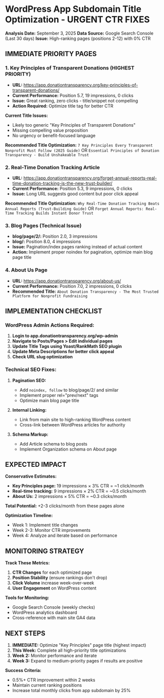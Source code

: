# WordPress App Subdomain Title Optimization - URGENT CTR FIXES

**Analysis Date:** September 3, 2025
**Data Source:** Google Search Console (Last 30 days)
**Issue:** High-ranking pages (positions 2-12) with 0% CTR

## IMMEDIATE PRIORITY PAGES

### 1. Key Principles of Transparent Donations (HIGHEST PRIORITY)
- **URL:** https://app.donationtransparency.org/key-principles-of-transparent-donations/
- **Current Performance:** Position 5.7, 19 impressions, 0 clicks
- **Issue:** Great ranking, zero clicks - title/snippet not compelling
- **Action Required:** Optimize title tag for better CTR

**Current Title Issues:**
- Likely too generic "Key Principles of Transparent Donations"
- Missing compelling value proposition
- No urgency or benefit-focused language

**Recommended Title Optimization:**
`7 Key Principles Every Transparent Nonprofit Must Follow (2025 Guide)`
OR
`Essential Principles of Donation Transparency - Build Unshakeable Trust`

### 2. Real-Time Donation Tracking Article
- **URL:** https://app.donationtransparency.org/forget-annual-reports-real-time-donation-tracking-is-the-new-trust-builder/
- **Current Performance:** Position 5.3, 9 impressions, 0 clicks
- **Issue:** Long URL suggests good content but poor click appeal

**Recommended Title Optimization:**
`Why Real-Time Donation Tracking Beats Annual Reports (Trust-Building Guide)`
OR
`Forget Annual Reports: Real-Time Tracking Builds Instant Donor Trust`

### 3. Blog Pages (Technical Issue)
- **blog/page/2/:** Position 2.0, 3 impressions
- **blog/:** Position 8.0, 4 impressions
- **Issue:** Pagination/index pages ranking instead of actual content
- **Action:** Implement proper noindex for pagination, optimize main blog page title

### 4. About Us Page
- **URL:** https://app.donationtransparency.org/about-us/
- **Current Performance:** Position 7.0, 2 impressions, 0 clicks
- **Recommended Title:** 
`About Donation Transparency - The Most Trusted Platform for Nonprofit Fundraising`

## IMPLEMENTATION CHECKLIST

### WordPress Admin Actions Required:
1. **Login to app.donationtransparency.org/wp-admin**
2. **Navigate to Posts/Pages > Edit individual pages**
3. **Update Title Tags using Yoast/RankMath SEO plugin**
4. **Update Meta Descriptions for better click appeal**
5. **Check URL slug optimization**

### Technical SEO Fixes:
1. **Pagination SEO:**
   - Add `noindex, follow` to blog/page/2/ and similar
   - Implement proper rel="prev/next" tags
   - Optimize main blog page title

2. **Internal Linking:**
   - Link from main site to high-ranking WordPress content
   - Cross-link between WordPress articles for authority

3. **Schema Markup:**
   - Add Article schema to blog posts
   - Implement Organization schema on About page

## EXPECTED IMPACT

**Conservative Estimates:**
- **Key Principles page:** 19 impressions × 3% CTR = ~1 click/month
- **Real-time tracking:** 9 impressions × 2% CTR = ~0.5 clicks/month
- **About Us:** 2 impressions × 5% CTR = ~0.3 clicks/month

**Total Potential:** +2-3 clicks/month from these pages alone

**Optimization Timeline:**
- Week 1: Implement title changes
- Week 2-3: Monitor CTR improvements
- Week 4: Analyze and iterate based on performance

## MONITORING STRATEGY

**Track These Metrics:**
1. **CTR Changes** for each optimized page
2. **Position Stability** (ensure rankings don't drop)
3. **Click Volume** increase week-over-week
4. **User Engagement** on WordPress content

**Tools for Monitoring:**
- Google Search Console (weekly checks)
- WordPress analytics dashboard
- Cross-reference with main site GA4 data

## NEXT STEPS

1. **IMMEDIATE:** Optimize "Key Principles" page title (highest impact)
2. **This Week:** Complete all high-priority title optimizations
3. **Week 2:** Monitor performance and iterate
4. **Week 3:** Expand to medium-priority pages if results are positive

**Success Criteria:**
- 0.5%+ CTR improvement within 2 weeks
- Maintain current ranking positions
- Increase total monthly clicks from app subdomain by 25%